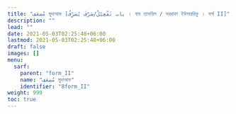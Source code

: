 ```yaml
---
title: "مُضعَف মুদাআফ [باب تَفْعِيْلٌ/صَرَّفَ يُصَرِّفُ । বাব তাফয়িল / সররাফা ইউসাররিফু । ফর্ম II]"
description: ""
lead: ""
date: 2021-05-03T02:25:48+06:00
lastmod: 2021-05-03T02:25:48+06:00
draft: false
images: []
menu: 
  sarf:
    parent: "form_II"
    name: "مُضعَف মুদাআফ"
    identifier: "8form_II"
weight: 999
toc: true
---
```




